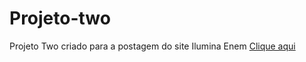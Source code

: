 # Projeto-two
Projeto Two criado para a postagem do site Ilumina Enem
[Clique aqui](https://jamyle-elen.github.io/Projeto-two/index.html)

